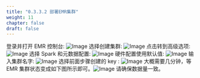 ```yaml
---
title: "0.3.3.2 部署EMR集群"
weight: 11
chapter: false
draft: false
---
```

登录并打开 EMR 控制台: ![Image](/images/011_lab0-3/0.3.24.png)
选择创建集群: ![Image](/images/011_lab0-3/0.3.25.png)
点击转到高级选项: ![Image](/images/011_lab0-3/0.3.26.png)
选择 Spark 和元数据配置: ![Image](/images/011_lab0-3/0.3.27.png)
硬件配置使用默认值: ![Image](/images/011_lab0-3/0.3.28.png)
输入集群名字: ![Image](/images/011_lab0-3/0.3.29.png)
选择前面步骤创建的 key : ![Image](/images/011_lab0-3/0.3.30.png)
大概需要几分钟，等 EMR 集群状态变成如下图所示即可。![Image](/images/011_lab0-3/0.3.31.png)
请确保数据量一致。
